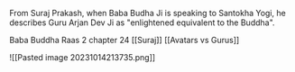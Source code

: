 From Suraj Prakash, when Baba Budha Ji is speaking to Santokha Yogi, he describes Guru Arjan Dev Ji as "enlightened equivalent to the Buddha".

Baba Buddha 
Raas 2 chapter 24 [[Suraj]]
[[Avatars vs Gurus]]


![[Pasted image 20231014213735.png]]
